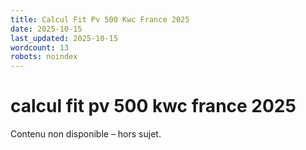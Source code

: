 ```yaml
---
title: Calcul Fit Pv 500 Kwc France 2025
date: 2025-10-15
last_updated: 2025-10-15
wordcount: 13
robots: noindex
---
```


# calcul fit pv 500 kwc france 2025

Contenu non disponible – hors sujet.